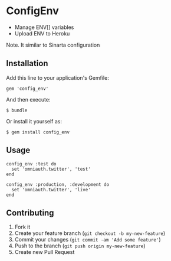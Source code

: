 # ConfigEnv

- Manage ENV[] variables
- Upload ENV to Heroku

Note. It similar to Sinarta configuration

## Installation

Add this line to your application's Gemfile:

    gem 'config_env'

And then execute:

    $ bundle

Or install it yourself as:

    $ gem install config_env

## Usage

    config_env :test do
      set 'omniauth.twitter', 'test'
    end

    config_env :production, :development do
      set 'omniauth.twitter', 'live'
    end


## Contributing

1. Fork it
2. Create your feature branch (`git checkout -b my-new-feature`)
3. Commit your changes (`git commit -am 'Add some feature'`)
4. Push to the branch (`git push origin my-new-feature`)
5. Create new Pull Request
